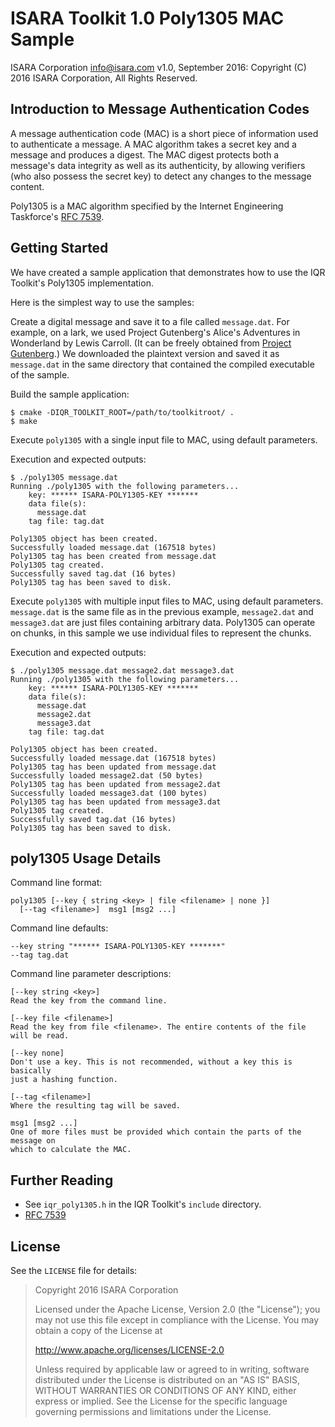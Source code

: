 # ISARA Toolkit 1.0 Poly1305 MAC Sample
ISARA Corporation <info@isara.com>
v1.0, September 2016: Copyright (C) 2016 ISARA Corporation, All Rights Reserved.

## Introduction to Message Authentication Codes

A message authentication code (MAC) is a short piece of information used to
authenticate a message. A MAC algorithm takes a secret key and a message and
produces a digest. The MAC digest protects both a message's data integrity as
well as its authenticity, by allowing verifiers (who also possess the secret
key) to detect any changes to the message content.

Poly1305 is a MAC algorithm specified by the Internet Engineering Taskforce's
[RFC 7539](https://tools.ietf.org/html/rfc7539).

## Getting Started

We have created a sample application that demonstrates how to use the IQR
Toolkit's Poly1305 implementation.

Here is the simplest way to use the samples:

Create a digital message and save it to a file called `message.dat`. For
example, on a lark, we used Project Gutenberg's Alice's Adventures in
Wonderland by Lewis Carroll. (It can be freely obtained from
[Project Gutenberg](http://www.gutenberg.org/ebooks/11.txt.utf-8).)
We downloaded the plaintext version and saved it as `message.dat` in the same
directory that contained the compiled executable of the sample.

Build the sample application:

```
$ cmake -DIQR_TOOLKIT_ROOT=/path/to/toolkitroot/ .
$ make
```

Execute `poly1305` with a single input file to MAC, using default parameters.

Execution and expected outputs:

```
$ ./poly1305 message.dat
Running ./poly1305 with the following parameters...
    key: ****** ISARA-POLY1305-KEY *******
    data file(s):
      message.dat
    tag file: tag.dat

Poly1305 object has been created.
Successfully loaded message.dat (167518 bytes)
Poly1305 tag has been created from message.dat
Poly1305 tag created.
Successfully saved tag.dat (16 bytes)
Poly1305 tag has been saved to disk.
```

Execute `poly1305` with multiple input files to MAC, using default parameters.
`message.dat` is the same file as in the previous example, `message2.dat`
and `message3.dat` are just files containing arbitrary data. Poly1305 can
operate on chunks, in this sample we use individual files to represent the
chunks.

Execution and expected outputs:

```
$ ./poly1305 message.dat message2.dat message3.dat
Running ./poly1305 with the following parameters...
    key: ****** ISARA-POLY1305-KEY *******
    data file(s):
      message.dat
      message2.dat
      message3.dat
    tag file: tag.dat

Poly1305 object has been created.
Successfully loaded message.dat (167518 bytes)
Poly1305 tag has been updated from message.dat
Successfully loaded message2.dat (50 bytes)
Poly1305 tag has been updated from message2.dat
Successfully loaded message3.dat (100 bytes)
Poly1305 tag has been updated from message3.dat
Poly1305 tag created.
Successfully saved tag.dat (16 bytes)
Poly1305 tag has been saved to disk.
```

## poly1305 Usage Details

Command line format:

```
poly1305 [--key { string <key> | file <filename> | none }]
  [--tag <filename>]  msg1 [msg2 ...]
```

Command line defaults:

```
--key string "****** ISARA-POLY1305-KEY *******"
--tag tag.dat
```

Command line parameter descriptions:

```
[--key string <key>]
Read the key from the command line.

[--key file <filename>]
Read the key from file <filename>. The entire contents of the file
will be read.

[--key none]
Don't use a key. This is not recommended, without a key this is basically
just a hashing function.

[--tag <filename>]
Where the resulting tag will be saved.

msg1 [msg2 ...]
One of more files must be provided which contain the parts of the message on
which to calculate the MAC.
```

## Further Reading

* See `iqr_poly1305.h` in the IQR Toolkit's `include` directory.
* [RFC 7539](https://tools.ietf.org/html/rfc7539)

## License

See the `LICENSE` file for details:

> Copyright 2016 ISARA Corporation
> 
> Licensed under the Apache License, Version 2.0 (the "License");
> you may not use this file except in compliance with the License.
> You may obtain a copy of the License at
> 
> http://www.apache.org/licenses/LICENSE-2.0
> 
> Unless required by applicable law or agreed to in writing, software
> distributed under the License is distributed on an "AS IS" BASIS,
> WITHOUT WARRANTIES OR CONDITIONS OF ANY KIND, either express or implied.
> See the License for the specific language governing permissions and
> limitations under the License.
